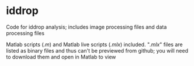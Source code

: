 # iddrop


Code for iddrop analysis; includes image processing files and data processing files

Matlab scripts (*.m*) and Matlab live scripts (*.mlx*) included. "*.mlx*" files are listed as binary files and thus can't be previewed from github; you will need to download them and open in Matlab to view

